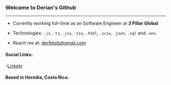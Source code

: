 ### Welcome to Derian's Github
---

- Currently working full-time as an Software Engineer at **3 Pillar Global**
- Technologies: `.js`, `.ts`, `.jsx`, `.tsx`, `.html`, `.scss`, `.json`, `.sql` and `.env`

-  Reach me at: derfelsib@gmail.com


#### Social Links:
-[LinkeIn](https://www.linkedin.com/in/derian-felipe/)

#### Based in Heredia, Costa Rica.

